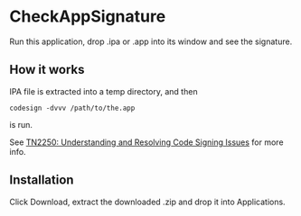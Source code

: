 CheckAppSignature
=================

Run this application, drop .ipa or .app into its window and see the signature.


How it works
------------

IPA file is extracted into a temp directory, and then

    codesign -dvvv /path/to/the.app

is run.

See
[TN2250: Understanding and Resolving Code Signing Issues](http://developer.apple.com/library/ios/#technotes/tn2250/_index.html#//apple_ref/doc/uid/DTS40009933)
for more info.


Installation
------------

Click Download, extract the downloaded .zip and drop it into Applications.
